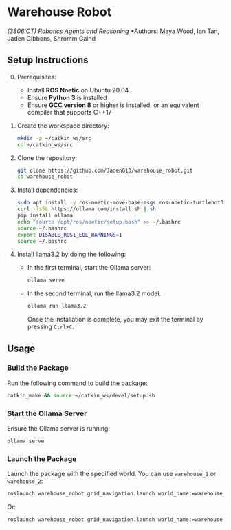# Warehouse Robot

*(3806ICT) Robotics Agents and Reasoning*
*Authors: Maya Wood, Ian Tan, Jaden Gibbons, Shromm Gaind

## Setup Instructions

0. Prerequisites:
   - Install **ROS Noetic** on Ubuntu 20.04
   - Ensure **Python 3** is installed
   - Ensure **GCC version 8** or higher is installed, or an equivalent compiler that supports C++17

1. Create the workspace directory:
   ```bash
   mkdir -p ~/catkin_ws/src
   cd ~/catkin_ws/src
   ```

2. Clone the repository:
   ```bash
   git clone https://github.com/JadenG13/warehouse_robot.git
   cd warehouse_robot
   ```

3. Install dependencies:
   ```bash
   sudo apt install -y ros-noetic-move-base-msgs ros-noetic-turtlebot3* ros-noetic-gazebo-ros* mono-complete libmono-system-windows-forms4.0-cil python3-pip
   curl -fsSL https://ollama.com/install.sh | sh
   pip install ollama
   echo "source /opt/ros/noetic/setup.bash" >> ~/.bashrc
   source ~/.bashrc
   export DISABLE_ROS1_EOL_WARNINGS=1
   source ~/.bashrc
   ```

4. Install llama3.2 by doing the following:
   - In the first terminal, start the Ollama server:
     ```bash
     ollama serve
     ```
   - In the second terminal, run the llama3.2 model:
     ```bash
     ollama run llama3.2
     ```
     Once the installation is complete, you may exit the terminal by pressing `Ctrl+C`.

## Usage

### Build the Package

Run the following command to build the package:
```bash
catkin_make && source ~/catkin_ws/devel/setup.sh
```

### Start the Ollama Server

Ensure the Ollama server is running:
```bash
ollama serve
```

### Launch the Package

Launch the package with the specified world. You can use `warehouse_1` or `warehouse_2`:
```bash
roslaunch warehouse_robot grid_navigation.launch world_name:=warehouse_1
```
Or:
```bash
roslaunch warehouse_robot grid_navigation.launch world_name:=warehouse_2
```
